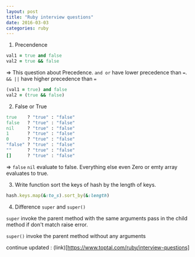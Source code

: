 ```yaml
---
layout: post
title: "Ruby interview questions"
date: 2016-03-03
categories: ruby
---
```


1. Precendence

```ruby
val1 = true and false
val2 = true && false
```

=> This question about Precedence. `and or` have lower precedence than `=`. `&& ||` have higher precedence than `=`

```ruby
(val1 = true) and false
val2 = (true && false)
```

2. False or True

```ruby
true    ? "true" : "false"
false   ? "true" : "false"
nil     ? "true" : "false"
1       ? "true" : "false"
0       ? "true" : "false"
"false" ? "true" : "false"
""      ? "true" : "false"
[]      ? "true" : "false"
```

=> `false` `nil` evaluate to false. Everything else even Zero or emty array evaluates to true.

3. Write function sort the keys of hash by the length of keys.

```ruby
hash.keys.map(&:to_s).sort_by(&:length)
```

4. Difference `super` and `super()`

`super` invoke the parent method with the same arguments pass in the child method if don't match raise error.

`super()` invoke the parent method without any arguments

continue updated : (link)[https://www.toptal.com/ruby/interview-questions]
